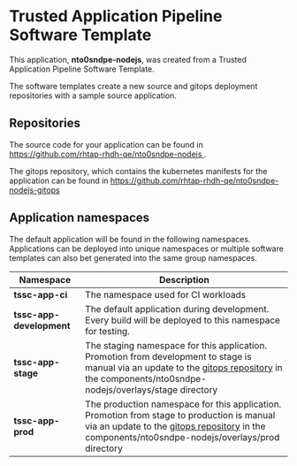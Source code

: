 # Trusted Application Pipeline Software Template

This application, **nto0sndpe-nodejs**, was created from a Trusted Application Pipeline Software Template.

The software templates create a new source and gitops deployment repositories with a sample source application. 

## Repositories

The source code for your application can be found in [https://github.com/rhtap-rhdh-qe/nto0sndpe-nodejs ](https://github.com/rhtap-rhdh-qe/nto0sndpe-nodejs ).
 
The gitops repository, which contains the kubernetes manifests for the application can be found in 
[https://github.com/rhtap-rhdh-qe/nto0sndpe-nodejs-gitops ](https://github.com/rhtap-rhdh-qe/nto0sndpe-nodejs-gitops ) 

## Application namespaces 

The default application will be found in the following namespaces. Applications can be deployed into unique namespaces or multiple software templates can also bet generated into the same group namespaces.  

|  Namespace   |  Description   |  
| -------- | -------- |
| **tssc-app-ci** | The namespace used for CI workloads |
| **tssc-app-development** | The default application during development. Every build will be deployed to this namespace for testing. |
| **tssc-app-stage** | The staging namespace for this application. Promotion from development to stage is manual via an update to the [gitops repository](https://github.com/rhtap-rhdh-qe/nto0sndpe-nodejs-gitops ) in the components/nto0sndpe-nodejs/overlays/stage directory |
| **tssc-app-prod** | The production namespace for this application. Promotion from stage to production is manual via an update to the [gitops repository](https://github.com/rhtap-rhdh-qe/nto0sndpe-nodejs-gitops ) in the components/nto0sndpe-nodejs/overlays/prod directory |